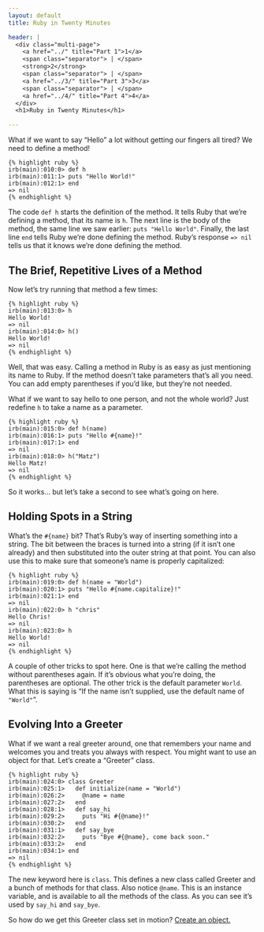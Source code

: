```yaml
---
layout: default
title: Ruby in Twenty Minutes

header: |
  <div class="multi-page">
    <a href="../" title="Part 1">1</a>
    <span class="separator"> | </span>
    <strong>2</strong>
    <span class="separator"> | </span>
    <a href="../3/" title="Part 3">3</a>
    <span class="separator"> | </span>
    <a href="../4/" title="Part 4">4</a>
  </div>
  <h1>Ruby in Twenty Minutes</h1>

---
```

What if we want to say &#8220;Hello&#8221; a lot without getting our fingers
all tired?  We need to define a method!

    {% highlight ruby %}
    irb(main):010:0> def h
    irb(main):011:1> puts "Hello World!"
    irb(main):012:1> end
    => nil
    {% endhighlight %}

The code `def h` starts the definition of the method. It tells Ruby that
we&#8217;re defining a method,  that its name is `h`. The next line
is the body of the method, the same line we saw earlier: `puts "Hello World"`.
Finally, the last  line `end` tells Ruby we&#8217;re done defining the method.
Ruby&#8217;s response `=> nil` tells us that it knows we&#8217;re done
defining the method.

## The Brief, Repetitive Lives of a Method

Now let&#8217;s try running that method a few times:

    {% highlight ruby %}
    irb(main):013:0> h
    Hello World!
    => nil
    irb(main):014:0> h()
    Hello World!
    => nil
    {% endhighlight %}

Well, that was easy. Calling a method in Ruby is as easy as just mentioning
its name to Ruby. If the method doesn&#8217;t take  parameters that&#8217;s
all you need. You can add empty parentheses if you&#8217;d like, but
they&#8217;re not needed.

What if we want  to say hello to one person, and  not the whole world?
Just redefine `h` to take a name as a parameter.

    {% highlight ruby %}
    irb(main):015:0> def h(name)
    irb(main):016:1> puts "Hello #{name}!"
    irb(main):017:1> end
    => nil
    irb(main):018:0> h("Matz")
    Hello Matz!
    => nil
    {% endhighlight %}

So it  works&#8230; but let&#8217;s take a  second to see what&#8217;s  going on here.

## Holding Spots in a String

What&#8217;s the `#{name}` bit? That&#8217;s Ruby&#8217;s way of inserting
something into a string. The bit between the braces is turned into a string
(if it isn&#8217;t one already) and then substituted into the outer string
at that point. You  can also use this to make sure that someone&#8217;s name is
properly capitalized:

    {% highlight ruby %}
    irb(main):019:0> def h(name = "World")
    irb(main):020:1> puts "Hello #{name.capitalize}!"
    irb(main):021:1> end
    => nil
    irb(main):022:0> h "chris"
    Hello Chris!
    => nil
    irb(main):023:0> h
    Hello World!
    => nil
    {% endhighlight %}

A couple of other tricks to spot here. One is that we&#8217;re calling
the method without parentheses again. If it&#8217;s  obvious what
you&#8217;re doing, the parentheses are optional. The other trick is the default
parameter `World`.  What this is saying is &#8220;If the name isn&#8217;t
supplied, use the default name of `"World"`&#8221;.

## Evolving Into a Greeter

What if we want a real greeter around, one that remembers your name and
welcomes you and treats you always with respect.  You might  want to use an
object for  that.  Let&#8217;s create a &#8220;Greeter&#8221; class.

    {% highlight ruby %}
    irb(main):024:0> class Greeter
    irb(main):025:1>   def initialize(name = "World")
    irb(main):026:2>     @name = name
    irb(main):027:2>   end
    irb(main):028:1>   def say_hi
    irb(main):029:2>     puts "Hi #{@name}!"
    irb(main):030:2>   end
    irb(main):031:1>   def say_bye
    irb(main):032:2>     puts "Bye #{@name}, come back soon."
    irb(main):033:2>   end
    irb(main):034:1> end
    => nil
    {% endhighlight %}

The new keyword here is `class`. This defines a new class called
Greeter and a bunch of methods for that class. Also notice `@name`.
This is an instance variable, and is available to all the methods of
the class. As you can see it&#8217;s used by `say_hi` and `say_bye`.

So how do we get this Greeter class set in motion? [Create an object.](../3/")
